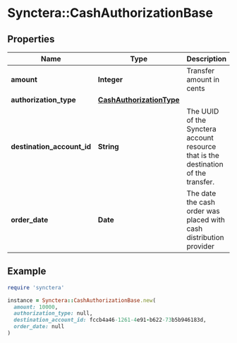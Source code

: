 # Synctera::CashAuthorizationBase

## Properties

| Name | Type | Description | Notes |
| ---- | ---- | ----------- | ----- |
| **amount** | **Integer** | Transfer amount in cents |  |
| **authorization_type** | [**CashAuthorizationType**](CashAuthorizationType.md) |  |  |
| **destination_account_id** | **String** | The UUID of the Synctera account resource that is the destination of the transfer.  |  |
| **order_date** | **Date** | The date the cash order was placed with cash distribution provider |  |

## Example

```ruby
require 'synctera'

instance = Synctera::CashAuthorizationBase.new(
  amount: 10000,
  authorization_type: null,
  destination_account_id: fccb4a46-1261-4e91-b622-73b5b946183d,
  order_date: null
)
```

